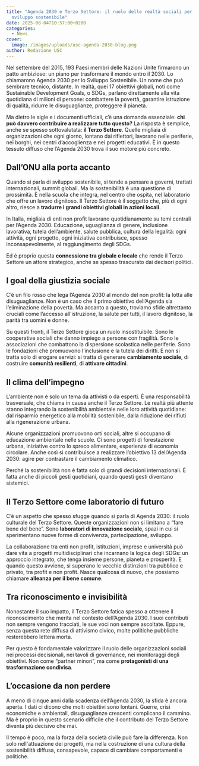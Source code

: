 ```yaml
---
title: "Agenda 2030 e Terzo Settore: il ruolo delle realtà sociali per lo
  sviluppo sostenibile"
date: 2025-08-04T10:57:00+0200
categories:
  - News
cover:
  image: /images/uploads/usc-agenda-2030-blog.png
author: Redazione USC
---
```

Nel settembre del 2015, 193 Paesi membri delle Nazioni Unite firmarono un patto ambizioso: un piano per trasformare il mondo entro il 2030. Lo chiamarono Agenda 2030 per lo Sviluppo Sostenibile. Un nome che può sembrare tecnico, distante. In realtà, quei 17 obiettivi globali, noti come Sustainable Development Goals, o SDGs, parlano direttamente alla vita quotidiana di milioni di persone: combattere la povertà, garantire istruzione di qualità, ridurre le disuguaglianze, proteggere il pianeta.

Ma dietro le sigle e i documenti ufficiali, c’è una domanda essenziale: **chi può davvero contribuire a realizzare tutto questo?** La risposta è semplice, anche se spesso sottovalutata: **il Terzo Settore**. Quelle migliaia di organizzazioni che ogni giorno, lontano dai riflettori, lavorano nelle periferie, nei borghi, nei centri d’accoglienza e nei progetti educativi. È in questo tessuto diffuso che l’Agenda 2030 trova il suo motore più concreto.

## Dall’ONU alla porta accanto

Quando si parla di sviluppo sostenibile, si tende a pensare a governi, trattati internazionali, summit globali. Ma la sostenibilità è una questione di prossimità. È nella scuola che integra, nel centro che ospita, nel laboratorio che offre un lavoro dignitoso. Il Terzo Settore è il soggetto che, più di ogni altro, riesce a **tradurre i grandi obiettivi globali in azioni locali**.

In Italia, migliaia di enti non profit lavorano quotidianamente su temi centrali per l’Agenda 2030. Educazione, uguaglianza di genere, inclusione lavorativa, tutela dell’ambiente, salute pubblica, cultura della legalità: ogni attività, ogni progetto, ogni iniziativa contribuisce, spesso inconsapevolmente, al raggiungimento degli SDGs.

Ed è proprio questa **connessione tra globale e locale** che rende il Terzo Settore un attore strategico, anche se spesso trascurato dai decisori politici.

## I goal della giustizia sociale

C’è un filo rosso che lega l’Agenda 2030 al mondo del non profit: la lotta alle disuguaglianze. Non è un caso che il primo obiettivo dell’Agenda sia l’eliminazione della povertà. Ma accanto a questo, troviamo sfide altrettanto cruciali come l’accesso all’istruzione, la salute per tutti, il lavoro dignitoso, la parità tra uomini e donne.

Su questi fronti, il Terzo Settore gioca un ruolo insostituibile. Sono le cooperative sociali che danno impiego a persone con fragilità. Sono le associazioni che combattono la dispersione scolastica nelle periferie. Sono le fondazioni che promuovono l’inclusione e la tutela dei diritti. E non si tratta solo di erogare servizi: si tratta di generare **cambiamento sociale**, di costruire **comunità resilienti**, di **attivare cittadini**.

## Il clima dell’impegno

L’ambiente non è solo un tema da attivisti o da esperti. È una responsabilità trasversale, che chiama in causa anche il Terzo Settore. Le realtà più attente stanno integrando la sostenibilità ambientale nelle loro attività quotidiane: dal risparmio energetico alla mobilità sostenibile, dalla riduzione dei rifiuti alla rigenerazione urbana.

Alcune organizzazioni promuovono orti sociali, altre si occupano di educazione ambientale nelle scuole. Ci sono progetti di forestazione urbana, iniziative contro lo spreco alimentare, esperienze di economia circolare. Anche così si contribuisce a realizzare l’obiettivo 13 dell’Agenda 2030: agire per contrastare il cambiamento climatico.

Perché la sostenibilità non è fatta solo di grandi decisioni internazionali. È fatta anche di piccoli gesti quotidiani, quando questi gesti diventano sistemici.

## Il Terzo Settore come laboratorio di futuro

C’è un aspetto che spesso sfugge quando si parla di Agenda 2030: il ruolo culturale del Terzo Settore. Queste organizzazioni non si limitano a “fare bene del bene”. Sono **laboratori di innovazione sociale**, spazi in cui si sperimentano nuove forme di convivenza, partecipazione, sviluppo.

La collaborazione tra enti non profit, istituzioni, imprese e università può dare vita a progetti multidisciplinari che incarnano la logica degli SDGs: un approccio integrato, che tenga insieme persone, pianeta e prosperità. E quando questo avviene, si superano le vecchie distinzioni tra pubblico e privato, tra profit e non profit. Nasce qualcosa di nuovo, che possiamo chiamare **alleanza per il bene comune**.

## Tra riconoscimento e invisibilità

Nonostante il suo impatto, il Terzo Settore fatica spesso a ottenere il riconoscimento che merita nel contesto dell’Agenda 2030. I suoi contributi non sempre vengono tracciati, le sue voci non sempre ascoltate. Eppure, senza questa rete diffusa di attivismo civico, molte politiche pubbliche resterebbero lettera morta.

Per questo è fondamentale valorizzare il ruolo delle organizzazioni sociali nei processi decisionali, nei tavoli di governance, nei monitoraggi degli obiettivi. Non come “partner minori”, ma come **protagonisti di una trasformazione condivisa**.

## L’occasione da non perdere

A meno di cinque anni dalla scadenza dell’Agenda 2030, la sfida è ancora aperta. I dati ci dicono che molti obiettivi sono lontani. Guerre, crisi economiche e ambientali, disuguaglianze crescenti complicano il cammino. Ma è proprio in questo scenario difficile che il contributo del Terzo Settore diventa più decisivo che mai.

Il tempo è poco, ma la forza della società civile può fare la differenza. Non solo nell'attuazione dei progetti, ma nella costruzione di una cultura della sostenibilità diffusa, consapevole, capace di cambiare comportamenti e politiche.
